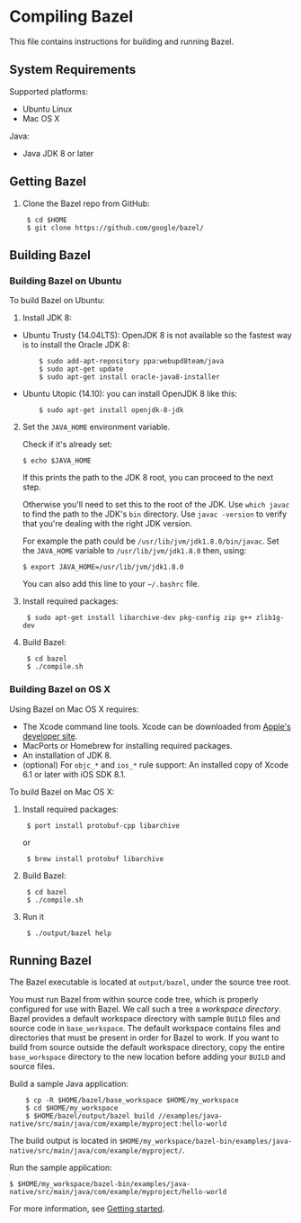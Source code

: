 # Compiling Bazel

This file contains instructions for building and running Bazel.

## System Requirements

Supported platforms:

* Ubuntu Linux
* Mac OS X

Java:

* Java JDK 8 or later

## Getting Bazel

1. Clone the Bazel repo from GitHub:

        $ cd $HOME
        $ git clone https://github.com/google/bazel/

## Building Bazel

### Building Bazel on Ubuntu

To build Bazel on Ubuntu:

1. Install JDK 8:
  * Ubuntu Trusty (14.04LTS): OpenJDK 8 is not available so the
    fastest way is to install the Oracle JDK 8:

            $ sudo add-apt-repository ppa:webupd8team/java
            $ sudo apt-get update
            $ sudo apt-get install oracle-java8-installer
  * Ubuntu Utopic (14.10): you can install OpenJDK 8 like this:

            $ sudo apt-get install openjdk-8-jdk

2. Set the `JAVA_HOME` environment variable.

   Check if it's already set:

       $ echo $JAVA_HOME

   If this prints the path to the JDK 8 root, you can proceed to the next step.

   Otherwise you'll need to set this to the root of the JDK. Use `which javac`
   to find the path to the JDK's `bin` directory. Use `javac -version` to verify
   that you're dealing with the right JDK version.

   For example the path could be `/usr/lib/jvm/jdk1.8.0/bin/javac`. Set the
   `JAVA_HOME` variable to `/usr/lib/jvm/jdk1.8.0` then, using:

       $ export JAVA_HOME=/usr/lib/jvm/jdk1.8.0

   You can also add this line to your `~/.bashrc` file.

3. Install required packages:

        $ sudo apt-get install libarchive-dev pkg-config zip g++ zlib1g-dev

4. Build Bazel:

        $ cd bazel
        $ ./compile.sh


### Building Bazel on OS X

Using Bazel on Mac OS X requires:

* The Xcode command line tools. Xcode can be downloaded from
  [Apple's developer site](https://developer.apple.com/xcode/downloads/).
* MacPorts or Homebrew for installing required packages.
* An installation of JDK 8.
* (optional) For `objc_*` and `ios_*` rule support: An installed copy of
  Xcode 6.1 or later with iOS SDK 8.1.

To build Bazel on Mac OS X:


1. Install required packages:

        $ port install protobuf-cpp libarchive

   or

        $ brew install protobuf libarchive

2. Build Bazel:

        $ cd bazel
        $ ./compile.sh

3. Run it

        $ ./output/bazel help

## Running Bazel

The Bazel executable is located at `output/bazel`, under the source
tree root.

You must run Bazel from within source code tree, which is properly
configured for use with Bazel. We call such a tree a _workspace
directory_. Bazel provides a default workspace directory with sample
`BUILD` files and source code in `base_workspace`. The default
workspace contains files and directories that must be present in order
for Bazel to work. If you want to build from source outside the
default workspace directory, copy the entire `base_workspace`
directory to the new location before adding your `BUILD` and source
files.

Build a sample Java application:

        $ cp -R $HOME/bazel/base_workspace $HOME/my_workspace
        $ cd $HOME/my_workspace
        $ $HOME/bazel/output/bazel build //examples/java-native/src/main/java/com/example/myproject:hello-world

The build output is located in `$HOME/my_workspace/bazel-bin/examples/java-native/src/main/java/com/example/myproject/`.

Run the sample application:

    $ $HOME/my_workspace/bazel-bin/examples/java-native/src/main/java/com/example/myproject/hello-world

For more information, see [Getting started](getting-started.md).
